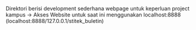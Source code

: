 Direktori berisi development sederhana webpage untuk keperluan project kampus
-> Akses Website untuk saat ini menggunakan localhost:8888 (localhost:8888/127.0.0.1/stitek_buletin)
